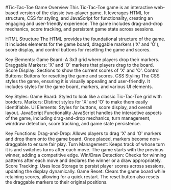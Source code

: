 #Tic-Tac-Toe Game
Overview
This Tic-Tac-Toe game is an interactive web-based version of the classic two-player game. It leverages HTML for structure, CSS for styling, and JavaScript for functionality, creating an engaging and user-friendly experience. The game includes drag-and-drop mechanics, score tracking, and persistent game state across sessions.

HTML Structure
The HTML provides the foundational structure of the game. It includes elements for the game board, draggable markers ('X' and 'O'), score display, and control buttons for resetting the game and scores.

Key Elements:
Game Board: A 3x3 grid where players drop their markers.
Draggable Markers: 'X' and 'O' markers that players drag to the board.
Score Display: Sections to show the current scores of 'X' and 'O'.
Control Buttons: Buttons for resetting the game and scores.
CSS Styling
The CSS styles the game, ensuring it is visually appealing and user-friendly. It includes styles for the game board, markers, and various UI elements.

Key Styles:
Game Board: Styled to look like a classic Tic-Tac-Toe grid with borders.
Markers: Distinct styles for 'X' and 'O' to make them easily identifiable.
UI Elements: Styles for buttons, score display, and overall layout.
JavaScript Functionality
JavaScript handles the interactive aspects of the game, including drag-and-drop mechanics, turn management, win/draw detection, score tracking, and game state persistence.

Key Functions:
Drag-and-Drop: Allows players to drag 'X' and 'O' markers and drop them onto the game board. Once placed, markers become non-draggable to ensure fair play.
Turn Management: Keeps track of whose turn it is and switches turns after each move. The game starts with the previous winner, adding a competitive edge.
Win/Draw Detection: Checks for winning patterns after each move and declares the winner or a draw appropriately.
Score Tracking: Uses localStorage to persist player scores across sessions, updating the display dynamically.
Game Reset: Clears the game board while retaining scores, allowing for a quick restart. The reset button also resets the draggable markers to their original positions.
